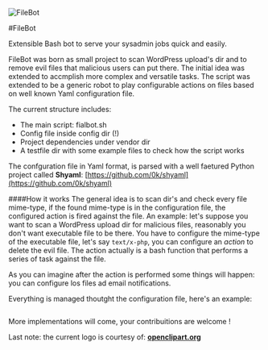 ![FileBot](https://openclipart.org/download/194634/Friendly-Robot-Remix-by-Merlin2525.svg  "FileBot")

#FileBot

Extensible Bash bot to serve your sysadmin jobs quick and easily.

FileBot was born as small project to scan WordPress upload's dir and to remove
evil files that malicious users can put there.
The initial idea was extended to accmplish more complex and versatile tasks.
The script was extended to be a generic robot to play configurable actions on files 
based on well known Yaml configuration file.

The current structure includes:
- The main script: fialbot.sh
- Config file inside config dir (!)
- Project dependencies under vendor dir
- A testfile dir with some example files to check how the script works

The confguration file in Yaml format, is parsed with a well faetured
Python project called **Shyaml**: [https://github.com/0k/shyaml](https://github.com/0k/shyaml)

####How it works
The general idea is to scan dir's and check every file mime-type, if the found mime-type is in the configuration file, the configured action is fired against the file.
An example: let's suppose you want to scan a WordPress upload dir for malicious files, reasonably you don't want executable file to be there.
You have to configure the mime-type of the executable file, let's say `text/x-php`, you can configure an *action* to delete the evil file.
The action actually is a bash function that performs a series of task against the file.

As you can imagine after the action is performed some things will happen: you can configure los files ad email notifications.

Everything is managed thoutght the configuration file, here's an example:
<pre>
</pre>

More implementations will come, your contribuitions are welcome !

Last note: the current logo is courtesy of: **[openclipart.org](https://openclipart.org/download/194634/Friendly-Robot-Remix-by-Merlin2525.svg  "FileBot")**